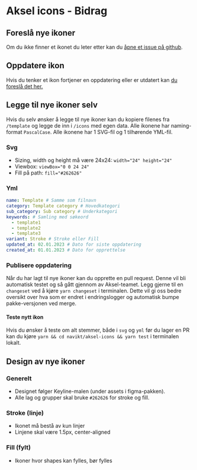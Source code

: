# Aksel icons - Bidrag

## Foreslå nye ikoner

Om du ikke finner et ikonet du leter etter kan du [åpne et issue på github](https://github.com/navikt/aksel/issues/new?labels=nytt+✨%2Cikoner+🖼%2Cforespørsel+🥰&template&template=new-icon.yaml&title=%5BNytt+ikon%5D%3A+).

## Oppdatere ikon

Hvis du tenker et ikon fortjener en oppdatering eller er utdatert kan [du foreslå det her.](https://github.com/navikt/aksel/issues/new?labels=forespørsel+🥰&template=update-icon.yml&title=%5BInnspill+til+ikon%5D%3A+)

## Legge til nye ikoner selv

Hvis du selv ønsker å legge til nye ikoner kan du kopiere filenes fra `/template` og legge de inn i `/icons` med egen data. Alle ikonene har naming-format `PascalCase`. Alle ikonene har 1 SVG-fil og 1 tilhørende YML-fil.

### Svg

- Sizing, width og height må være 24x24: `width="24" height="24" `
- Viewbox: `viewBox="0 0 24 24"`
- Fill på path: `fill="#262626"`

### Yml

```yml
name: Template # Samme som filnavn
category: Template category # Hovedkategori
sub_category: Sub category # Underkategori
keywords: # Samling med søkeord
  - template1
  - template2
  - template3
variant: Stroke # Stroke eller Fill
updated_at: 02.01.2023 # Dato for siste oppdatering
created_at: 01.01.2023 # Dato for opprettelse
```

### Publisere oppdatering

Når du har lagt til nye ikoner kan du opprette en pull request. Denne vil bli automatisk testet og så gått gjennom av Aksel-teamet.
Legg gjerne til en `changeset` ved å kjøre `yarn changeset` i terminalen. Dette vil gi oss bedre oversikt over hva som er endret i endringslogger og automatisk bumpe pakke-versjonen ved merge.

#### Teste nytt ikon

Hvis du ønsker å teste om alt stemmer, både i `svg` og `yml` før du lager en PR kan du kjøre `yarn && cd navikt/aksel-icons && yarn test` i terminalen lokalt.

## Design av nye ikoner

### Generelt

- Designet følger Keyline-malen (under assets i figma-pakken).
- Alle lag og grupper skal bruke `#262626` for stroke og fill.

### Stroke (linje)

- Ikonet må bestå av kun linjer
- Linjene skal være 1.5px, center-aligned

### Fill (fylt)

- Ikoner hvor shapes kan fylles, bør fylles
